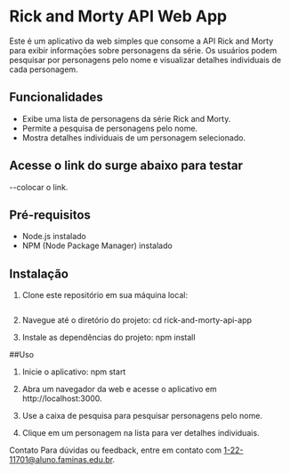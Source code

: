 # Rick and Morty API Web App

Este é um aplicativo da web simples que consome a API Rick and Morty para exibir informações sobre personagens da série. Os usuários podem pesquisar por personagens pelo nome e visualizar detalhes individuais de cada personagem.

## Funcionalidades

- Exibe uma lista de personagens da série Rick and Morty.
- Permite a pesquisa de personagens pelo nome.
- Mostra detalhes individuais de um personagem selecionado.

## Acesse o link do surge abaixo para testar

--colocar o link.

## Pré-requisitos

- Node.js instalado
- NPM (Node Package Manager) instalado

## Instalação

1. Clone este repositório em sua máquina local:

   ```bash
   

2. Navegue até o diretório do projeto:
cd rick-and-morty-api-app

3. Instale as dependências do projeto:
npm install

##Uso

1. Inicie o aplicativo:
npm start

2. Abra um navegador da web e acesse o aplicativo em http://localhost:3000.

3. Use a caixa de pesquisa para pesquisar personagens pelo nome.

4. Clique em um personagem na lista para ver detalhes individuais.

Contato
Para dúvidas ou feedback, entre em contato com 1-22-11701@aluno.faminas.edu.br.
